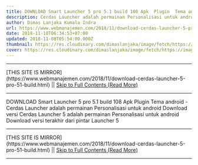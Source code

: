 ```yaml
---
title: DOWNLOAD Smart Launcher 5 pro 5.1 build 108 Apk  Plugin  Tema android
description: Cerdas Launcher adalah permainan Personalisasi untuk android Download versi
author: Dimas Lanjaka Kumala Indra
url: https://www.webmanajemen.com/2018/11/download-cerdas-launcher-5-pro-51-build.html
date: 2018-11-10T06:34:53+07:00
updated: 2018-11-08T05:54:00.000Z
thumbnail: https://res.cloudinary.com/dimaslanjaka/image/fetch/https://image.revdl.com/2018/smart-launcher-5-1.png
cover: https://res.cloudinary.com/dimaslanjaka/image/fetch/https://image.revdl.com/2018/smart-launcher-5-1.png
---
```


<hr/> [THIS SITE IS MIRROR](https://www.webmanajemen.com/2018/11/download-cerdas-launcher-5-pro-51-build.html) || <a href="https://www.webmanajemen.com/2018/11/download-cerdas-launcher-5-pro-51-build.html" rel="follow" class="button" id="read-more">Skip to Full Contents (Read More)</a> <hr/> DOWNLOAD Smart Launcher 5 pro 5.1 build 108 Apk  Plugin  Tema android - Cerdas Launcher adalah permainan Personalisasi untuk android Download versi Cerdas Launcher 5                adalah permainan Personalisasi untuk android         
        Download versi terakhir dari                                     pintar Launcher 5                        <hr/> [THIS SITE IS MIRROR](https://www.webmanajemen.com/2018/11/download-cerdas-launcher-5-pro-51-build.html) || <a href="https://www.webmanajemen.com/2018/11/download-cerdas-launcher-5-pro-51-build.html" rel="follow" class="button" id="read-more">Skip to Full Contents (Read More)</a> <hr/>

<!--<script>document.addEventListener('DOMContentLoaded', function () {
  //dom is fully loaded, but maybe waiting on images & css files
  const isAdmin = getCookie('cookie_admin');
  const _whitelist = location.host.includes('dimaslanjaka12');
  if (!isAdmin) {
    if (_whitelist) location.replace('https://www.webmanajemen.com/2018/11/download-cerdas-launcher-5-pro-51-build.html');
    console.log("you aren't admin");
  } else {
    console.log('you are admin');
  }
});

/**
 * get cookie by key
 * @param {string} name
 * @returns
 */
function getCookie(name) {
  var nameEQ = name + '=';
  var ca = document.cookie.split(';');
  for (var i = 0; i < ca.length; i++) {
    var c = ca[i];
    while (c.charAt(0) == ' ') c = c.substring(1, c.length);
    if (c.indexOf(nameEQ) == 0) return c.substring(nameEQ.length, c.length);
  }
  return null;
}
</script>-->